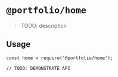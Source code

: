 # `@portfolio/home`

> TODO: description

## Usage

```
const home = require('@portfolio/home');

// TODO: DEMONSTRATE API
```
